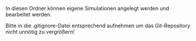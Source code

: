 In diesen Ordner können eigene Simulationen angelegt werden und bearbeitet werden. 

Bitte in die .gitignore-Datei entsprechend aufnehmen um das Git-Repository nicht unnötig zu vergrößern!